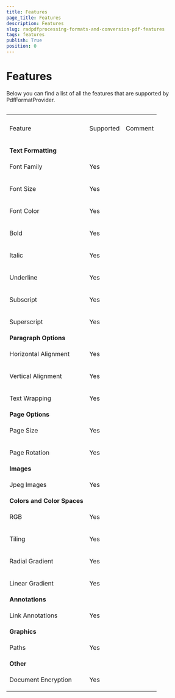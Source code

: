 ```yaml
---
title: Features
page_title: Features
description: Features
slug: radpdfprocessing-formats-and-conversion-pdf-features
tags: features
publish: True
position: 0
---
```


# Features



Below you can find a list of all the features that are supported by PdfFormatProvider.

## 
<table><th><tr><td>

Feature
                </td><td>

Supported
                </td><td>

Comment
                </td></tr></th><tr><td>

<b>
                  Text Formatting
                </b></td><td></td><td></td></tr><tr><td>

Font Family
              </td><td>

Yes
              </td><td>

</td></tr><tr><td>

Font Size
              </td><td>

Yes
              </td><td>

</td></tr><tr><td>

Font Color
              </td><td>

Yes
              </td><td>

</td></tr><tr><td>

Bold
              </td><td>

Yes
              </td><td>

</td></tr><tr><td>

Italic
              </td><td>

Yes
              </td><td>

</td></tr><tr><td>

Underline
              </td><td>

Yes
              </td><td>

</td></tr><tr><td>

Subscript
              </td><td>

Yes
              </td><td>

</td></tr><tr><td>

Superscript
              </td><td>

Yes
              </td><td>

</td></tr><tr><td>

<b>
                  Paragraph Options
                </b></td><td></td><td></td></tr><tr><td>

Horizontal Alignment
              </td><td>

Yes
              </td><td>

</td></tr><tr><td>

Vertical Alignment
              </td><td>

Yes
              </td><td>

</td></tr><tr><td>

Text Wrapping
              </td><td>

Yes
              </td><td>

</td></tr><tr><td>

<b>
                  Page Options
                </b></td><td></td><td></td></tr><tr><td>

Page Size
              </td><td>

Yes
              </td><td>

</td></tr><tr><td>

Page Rotation
              </td><td>

Yes
              </td><td>

</td></tr><tr><td>

<b>
                  Images
                </b></td><td></td><td></td></tr><tr><td>

Jpeg Images
              </td><td>

Yes
              </td><td>

</td></tr><tr><td>

<b>
                  Colors and Color Spaces
                </b></td><td></td><td></td></tr><tr><td>

RGB
              </td><td>

Yes
              </td><td>

</td></tr><tr><td>

Tiling
              </td><td>

Yes
              </td><td>

</td></tr><tr><td>

Radial Gradient
              </td><td>

Yes
              </td><td>

</td></tr><tr><td>

Linear Gradient
              </td><td>

Yes
              </td><td>

</td></tr><tr><td>

<b>
                  Annotations
                </b></td><td></td><td></td></tr><tr><td>

Link Annotations
              </td><td>

Yes
              </td><td>

</td></tr><tr><td>

<b>
                  Graphics
                </b></td><td></td><td></td></tr><tr><td>

Paths
              </td><td>

Yes
              </td><td>

</td></tr><tr><td>

<b>
                  Other
                </b></td><td></td><td></td></tr><tr><td>

Document Encryption
              </td><td>

Yes
              </td><td>

</td></tr></table>
